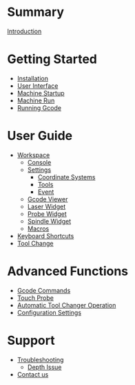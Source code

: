 # Summary

[Introduction](README.md)

# Getting Started
- [Installation](Installation.md)
- [User Interface](UserInterface.md)
- [Machine Startup](MachineStart.md)
- [Machine Run](MachineRun.md)
- [Running Gcode](GcodeRun.md)

# User Guide
- [Workspace](Workspace.md)
    - [Console](Console.md)
    - [Settings](Setting.md)
        - [Coordinate Systems]()
        - [Tools]()
        - [Event]()
    - [Gcode Viewer]()
    - [Laser Widget]()
    - [Probe Widget](ProbeWidget.md)
    - [Spindle Widget](SpindleWidget.md)
    - [Macros]()
- [Keyboard Shortcuts](Keyboard.md)
- [Tool Change](ToolChange.md)

# Advanced Functions
- [Gcode Commands](GcodeCommands.md)
- [Touch Probe]()
- [Automatic Tool Changer Operation]()
- [Configuration Settings](ConfigSet.md)

# Support
- [Troubleshooting](Troubleshooting.md)
    - [Depth Issue](Depth.md)
- [Contact us](Contact.md)
